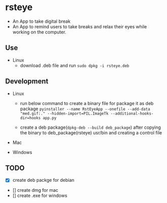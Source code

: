# rsteye
  - An App to take digital break
  - An App to remind users to take breaks and relax their eyes while working on the computer.

## Use 

  - Linux 
     - download .deb file and run `sudo dpkg -i rsteye.deb`

## Development 

  - Linux 

    - run below command to create a binary file for package it as deb package 
      `pyinstaller --name RstEyeApp --onefile --add-data "med.gif:." --hidden-import=PIL.ImageTk --additional-hooks-dir=hooks app.py`    
    
    - create a deb package(`dpkg-deb --build deb_package`) after copying the binary to deb_package(rsteye) usr/bin and creating a control file  

  - Mac

  - Windows


## TODO

 - [X] create deb packge for debian  
 - [] create dmg for mac 
 - [] create .exe for windows 
